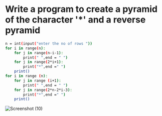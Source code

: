 # Write a program to create a pyramid of the character '*' and a reverse pyramid
```bash
n = int(input("enter the no of rows "))
for i in range(n):
    for j in range(n-i-1):
        print(" ",end = " ")
    for j in range(2*i+1):
        print("*",end =" ")
    print()
for i in range (n):
    for j in range (i+1):
        print(" ",end = " ")
    for j in range(2*n-2*i-3):
        print("*",end =" ")
    print()
```
![Screenshot (10)](https://github.com/user-attachments/assets/150e10da-d511-49e9-a660-e4d0a96c1229)

